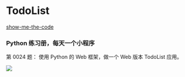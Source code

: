 
# TodoList

[show-me-the-code](https://github.com/Yixiaohan/show-me-the-code)

### Python 练习册，每天一个小程序

第 0024 题： 使用 Python 的 Web 框架，做一个 Web 版本 TodoList 应用。

![](https://i.imgur.com/asJTUaM.png)